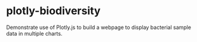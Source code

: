 # plotly-biodiversity

Demonstrate use of Plotly.js to build a webpage to display bacterial sample data in multiple charts. 
